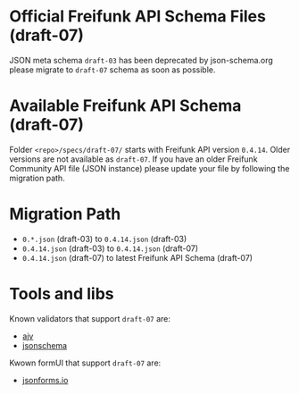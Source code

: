 # Official Freifunk API Schema Files (draft-07)
JSON meta schema `draft-03` has been deprecated by json-schema.org please migrate to `draft-07` schema as soon as 
possible.

# Available Freifunk API Schema (draft-07)
Folder `<repo>/specs/draft-07/` starts with Freifunk API version `0.4.14`. Older versions are not available as `draft-07`.
If you have an older Freifunk Community API file (JSON instance) please update your file by following the migration path.

# Migration Path
* `0.*.json` (draft-03) to `0.4.14.json` (draft-03)
* `0.4.14.json` (draft-03) to `0.4.14.json` (draft-07)
* `0.4.14.json` (draft-07) to latest Freifunk API Schema (draft-07) 

# Tools and libs
Known validators that support `draft-07` are:
 - [ajv](https://github.com/epoberezkin/ajv)
 - [jsonschema](https://github.com/Julian/jsonschema) 
 
 Kwown formUI that support `draft-07` are:
 - [jsonforms.io](https://jsonforms.io/)